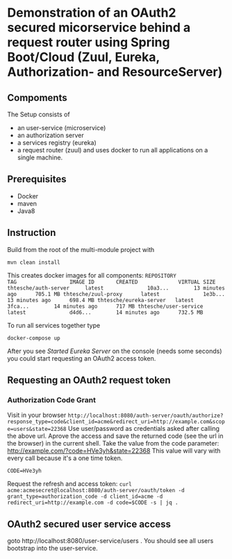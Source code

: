 # Demonstration of an OAuth2 secured micorservice behind a request router using Spring Boot/Cloud (Zuul, Eureka, Authorization- and ResourceServer)

## Compoments

The Setup consists of 

* an user-service (microservice)
* an authorization server
* a services registry (eureka)
* a request router (zuul)
and uses docker to run all applications on a single machine.

## Prerequisites
* Docker
* maven
* Java8

## Instruction

Build from the root of the multi-module project with 

`mvn clean install`

This creates docker images for all components:
`REPOSITORY               TAG                 IMAGE ID       CREATED             VIRTUAL SIZE
thtesche/auth-server     latest              10a3...        13 minutes ago      705.1 MB
thtesche/zuul-proxy      latest              1e3b...        13 minutes ago      698.4 MB
thtesche/eureka-server   latest              3fca...        14 minutes ago      717 MB
thtesche/user-service    latest              d4d6...        14 minutes ago      732.5 MB`


To run all services together type 

`docker-compose up`

After you see *Started Eureka Server* on the console (needs some seconds) you could start requesting an OAuth2 access token.

## Requesting an OAuth2 request token

### Authorization Code Grant
Visit in your browser
`http://localhost:8080/auth-server/oauth/authorize?response_type=code&client_id=acme&redirect_uri=http://example.com&scope=users&state=22368`
Use user/password as credentials asked after calling the above url.
Aprove the access and save the returned code (see the url in the browser) in the current shell. Take the value from the code parameter: http://example.com/?code=HVe3yh&state=22368
This value will vary with every call because it's a one time token.

`CODE=HVe3yh`

Request the refresh and access token:
`curl acme:acmesecret@localhost:8080/auth-server/oauth/token -d grant_type=authorization_code -d client_id=acme -d redirect_uri=http://example.com -d code=$CODE -s | jq .`





## OAuth2 secured user service access

 goto http://localhost:8080/user-service/users . You should see all users bootstrap into the user-service.



